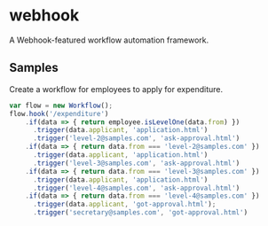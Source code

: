 # webhook
A Webhook-featured workflow automation framework.

## Samples
Create a workflow for employees to apply for expenditure.
```js
var flow = new Workflow();
flow.hook('/expenditure')
    .if(data => { return employee.isLevelOne(data.from) })
      .trigger(data.applicant, 'application.html')
      .trigger('level-2@samples.com', 'ask-approval.html')
    .if(data => { return data.from === 'level-2@samples.com' })
      .trigger(data.applicant, 'application.html')
      .trigger('level-3@samples.com', 'ask-approval.html')
    .if(data => { return data.from === 'level-3@samples.com' })
      .trigger(data.applicant, 'application.html')
      .trigger('level-4@samples.com', 'ask-approval.html')
    .if(data => { return data.from === 'level-4@samples.com' })
      .trigger(data.applicant, 'got-approval.html');
      .trigger('secretary@samples.com', 'got-approval.html')
```
